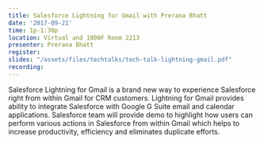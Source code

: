 ```yaml
---
title: Salesforce Lightning for Gmail with Prerana Bhatt
date: '2017-09-21'
time: 1p-1:30p
location: Virtual and 1800F Room 2213
presenter: Prerana Bhatt
register:
slides: "/assets/files/techtalks/tech-talk-lightning-gmail.pdf"
recording:
---
```


Salesforce Lightning for Gmail is a brand new way to experience Salesforce right from within Gmail for CRM customers. Lightning for Gmail provides ability to integrate Salesforce with Google G Suite email and calendar applications. Salesforce team will provide demo to highlight how users can perform various actions in Salesforce from within Gmail which helps to increase productivity, efficiency and eliminates duplicate efforts.
